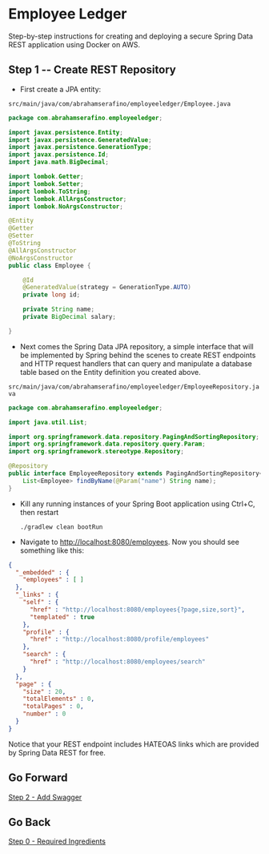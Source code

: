 # Employee Ledger #

Step-by-step instructions for creating and deploying a secure Spring Data REST application using Docker on AWS.

## Step 1 -- Create REST Repository ##

* First create a JPA entity:

``src/main/java/com/abrahamserafino/employeeledger/Employee.java``

```java
package com.abrahamserafino.employeeledger;

import javax.persistence.Entity;
import javax.persistence.GeneratedValue;
import javax.persistence.GenerationType;
import javax.persistence.Id;
import java.math.BigDecimal;

import lombok.Getter;
import lombok.Setter;
import lombok.ToString;
import lombok.AllArgsConstructor;
import lombok.NoArgsConstructor;

@Entity
@Getter
@Setter
@ToString
@AllArgsConstructor
@NoArgsConstructor
public class Employee {

    @Id
    @GeneratedValue(strategy = GenerationType.AUTO)
    private long id;

    private String name;
    private BigDecimal salary;

}

```

* Next comes the Spring Data JPA repository, a simple interface that will be implemented by Spring behind
the scenes to create REST endpoints and HTTP request handlers that can query and manipulate a 
database table based on the Entity definition you created above.

``src/main/java/com/abrahamserafino/employeeledger/EmployeeRepository.java``

```java
package com.abrahamserafino.employeeledger;

import java.util.List;

import org.springframework.data.repository.PagingAndSortingRepository;
import org.springframework.data.repository.query.Param;
import org.springframework.stereotype.Repository;

@Repository
public interface EmployeeRepository extends PagingAndSortingRepository<Employee, Long> {
    List<Employee> findByName(@Param("name") String name);
}

```

* Kill any running instances of your Spring Boot application using Ctrl+C, then restart 

    ```./gradlew clean bootRun```

* Navigate to [http://localhost:8080/employees](http://localhost:8080/employees). Now you should see something like this: 

```json
{
  "_embedded" : {
    "employees" : [ ]
  },
  "_links" : {
    "self" : {
      "href" : "http://localhost:8080/employees{?page,size,sort}",
      "templated" : true
    },
    "profile" : {
      "href" : "http://localhost:8080/profile/employees"
    },
    "search" : {
      "href" : "http://localhost:8080/employees/search"
    }
  },
  "page" : {
    "size" : 20,
    "totalElements" : 0,
    "totalPages" : 0,
    "number" : 0
  }
}
```

Notice that your REST endpoint includes HATEOAS links which are provided by Spring Data REST for free.

## Go Forward ##

[Step 2 - Add Swagger](https://github.com/abraham-serafino/employeeledger/tree/step2)

## Go Back ##

[Step 0 - Required Ingredients](https://github.com/abraham-serafino/employeeledger/tree/step0)
